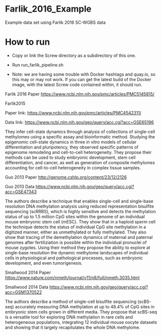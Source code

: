 # Farlik_2016_Example
Example data set using Farlik 2016 SC-WGBS data


# How to run

* Copy or link the Screw directory as a subdirectory of this one.
* Run run_farlik_pipeline.sh


* Note: we are having some trouble with Docker hashtags and quay.io, so this may or may not work. If you can get the latest build of the Docker image, with the latest Screw code contained within, it should run. 


Farlik 2016 Paper https://www.ncbi.nlm.nih.gov/pmc/articles/PMC5145815/



Farlik2015 

Paper link: https://www.ncbi.nlm.nih.gov/pmc/articles/PMC4542311/

Data link: https://www.ncbi.nlm.nih.gov/geo/query/acc.cgi?acc=GSE65196

They infer cell-state dynamics through analysis of collections of single-cell methylomes using a specific assay and bioinformatic method.
Studying the epigenomic cell-state dynamics in three in vitro models of cellular differentiation and pluripotency, they observed specific patterns of epigenome remodeling and cell-to-cell heterogeneity. They propose their methods can be used to study embryonic development, stem cell differentiation, and cancer, as well as generation of composite methylomes accounting for cell-to-cell heterogeneity in complex tissue samples.

Guo 2013 Paper http://genome.cshlp.org/content/23/12/2126

Guo 2013 Data https://www.ncbi.nlm.nih.gov/geo/query/acc.cgi?acc=GSE47343

The authors describe a technique that enables single-cell and single-base resolution DNA methylation analysis using reduced representation bisulfite sequencing (scRRBS), which is highly sensitive and detects the methylation status of up to 1.5 million CpG sites within the genome of an individual mouse embryonic stem cell (mESC). They show that in a haploid sperm cell the technique detects the status of individual CpG site methylation in a digitized manner, either as unmethylated or fully methylated. They also show that tracing of the demethylation dynamics of maternal and paternal genomes after fertiliziation is possible within the individual pronuclei of mouse zygotes. Using their method they propose the ability to explore at single-base resolution the dynamic methylome landscapes of individual cells  in physiological and pathological processes, such as embryonic development, and even tumorigenesis.

Smallwood 2014 Paper https://www.nature.com/nmeth/journal/v11/n8/full/nmeth.3035.html

Smallwood 2014 Data https://www.ncbi.nlm.nih.gov/geo/query/acc.cgi?acc=GSM1370522

The authors describe a method of single-cell bisulfite sequencing (scBS-seq) accurately measuring DNA methylation at up to 48.4% of CpG sites in embryonic stem cells grown in different media. They propose that scBS-seq is a versatile tool for exploring DNA methylation in rare cells and heterogeneous populations, integrating 12 individual mouse oocyte datasets and showing that it largely recapitulates the whole DNA methylome.

